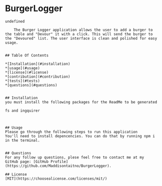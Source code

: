# BurgerLogger
    undefined

        The Burger Logger application allows the user to add a burger to the table and "Devour" it with a click. This will send the burger to the "Devoured" list. The user interface is clean and polished for easy usage. 
    

    ## Table Of Contents

    *[Installation](#installation) 
    *[usage](#usage)
    *[license](#license)
    *[contribution](#contribution)
    *[tests](#tests)
    *[questions](#questions)


    ## Installation
    you must install the following packages for the ReadMe to be generated

    fs and ingquirer
    
   
    
    ## Usage
    Please go through the following steps to run this application 
    You'll need to install depencencies. You can do that by running npm i in the terminal.
    

    ## Questions
    For any follow up questions, plese feel free to contact me at my GitHub page: [GitHub Profile](https://github.com/Maddisontaitno/BurgerLogger).
    
    ## License
    [MIT](https://choosealicense.com/licenses/mit/)
